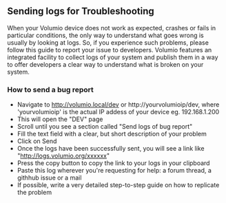 ## Sending logs for Troubleshooting

When your Volumio device does not work as expected, crashes or fails in particular conditions, the only way to understand what goes wrong
is usually by looking at logs. So, if you experience such problems, please follow this guide to report your issue to developers.
Volumio features an integrated facility to collect logs of your system and publish them in a way to offer developers a clear way to understand
what is broken on your system.

### How to send a bug report

* Navigate to http://volumio.local/dev or http://yourvolumioip/dev, where 'yourvolumioip' is the actual IP addess of your device eg. 192.168.1.200
* This will open the "DEV" page
* Scroll until you see a section called "Send logs of bug report"
* Fill the text field with a clear, but short description of your problem
* Click on Send
* Once the logs have been successfully sent, you will see a link like "http://logs.volumio.org/xxxxxx"
* Press the copy button to copy the link to your logs in your clipboard
* Paste this log wherever you're requesting for help: a forum thread, a githhub issue or a mail
* If possible, write a very detailed step-to-step guide on how to replicate the problem

